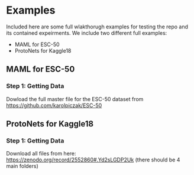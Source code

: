# Examples
Included here are some full wlakthorugh examples for testing the repo and its contained expeirments. We include two different full examples:
  - MAML for ESC-50
  - ProtoNets for Kaggle18

## MAML for ESC-50
### Step 1: Getting Data
Dowload the full master file for the ESC-50 dataset from https://github.com/karolpiczak/ESC-50





## ProtoNets for Kaggle18
### Step 1: Getting Data
Download all files from here: https://zenodo.org/record/2552860#.Yd2sLGDP2Uk (there should be 4 main folders)
